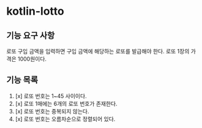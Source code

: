 # kotlin-lotto

## 기능 요구 사항
로또 구입 금액을 입력하면 구입 금액에 해당하는 로또를 발급해야 한다.
로또 1장의 가격은 1000원이다.
## 기능 목록
1. [x] 로또 번호는 1~45 사이이다.
2. [x] 로또 1매에는 6개의 로또 번호가 존재한다.
3. [x] 로또 번호는 중복되지 않는다.
4. [x] 로또 번호는 오름차순으로 정렬되어 있다.
